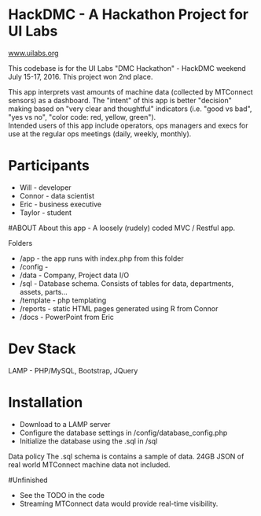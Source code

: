 # HackDMC - A Hackathon Project for UI Labs
www.uilabs.org

This codebase is for the UI Labs "DMC Hackathon" - HackDMC weekend July 15-17, 2016.
This project won 2nd place.

This app interprets vast amounts of machine data (collected by MTConnect sensors) as a dashboard. 
The "intent" of this app is better "decision" making based on "very clear and thoughtful" indicators (i.e. "good vs bad", "yes vs no", "color code: red, yellow, green").  
Intended users of this app include operators, ops managers and execs for use at the regular ops meetings (daily, weekly, monthly). 


# Participants
* Will - developer
* Connor - data scientist
* Eric - business executive
* Taylor - student

#ABOUT
About this app - A loosely (rudely) coded MVC / Restful app.  

Folders
* /app - the app runs with index.php from this folder
* /config - 
* /data - Company, Project data I/O
* /sql - Database schema. Consists of tables for data, departments, assets, parts...
* /template - php templating 
* /reports - static HTML pages generated using R from Connor
* /docs - PowerPoint from Eric

# Dev Stack
LAMP - PHP/MySQL, Bootstrap, JQuery

# Installation
* Download to a LAMP server
* Configure the database settings in /config/database_config.php
* Initialize the database using the .sql in /sql

Data policy
The .sql schema is contains a sample of data.
24GB JSON of real world MTConnect machine data not included. 


#Unfinished
* See the TODO in the code
* Streaming MTConnect data would provide real-time visibility.